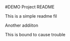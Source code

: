 #DEMO Project README

This is a simple readme fil

Another addiiton

This is bound to cause trouble

